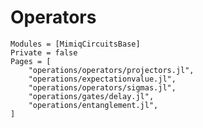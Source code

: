 # Operators

```@autodocs
Modules = [MimiqCircuitsBase]
Private = false
Pages = [
    "operations/operators/projectors.jl",
    "operations/expectationvalue.jl",
    "operations/operators/sigmas.jl",
    "operations/gates/delay.jl",
    "operations/entanglement.jl",
]
```
<!-- TODO: Delay and entanglement should be replaced to where they belong
They were placed here for compliation purposes -->